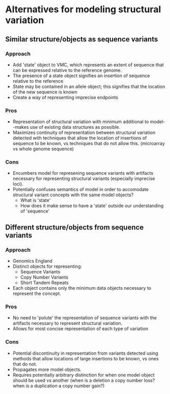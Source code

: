 # Alternatives for modeling structural variation

## Similar structure/objects as sequence variants

### Approach

* Add 'state' object to VMC, which represents an extent of sequence that can be expressed relative to the reference genome.
* The presence of a state object signifies an insertion of sequence relative to the reference
* State may be contained in an allele object; this signifies that the location of the new sequence is known
* Create a way of representing imprecise endpoints

### Pros

* Representation of structural variation with minimum additional to model--makes use of existing data structures as possible.
* Maximizes continuity of representation between structural variation detected with techniques that allow the location of insertions of sequence to be known, vs techniques that do not allow this. (microarray vs whole genome sequence)

### Cons

* Encumbers model for represening sequence variants with artifacts necessary for representing structural variants (especially imprecise loci).
* Potentially confuses semantics of model in order to accomodate structural variant concepts with the same model objects?
  * What is 'state'
  * How does it make sense to have a 'state' outside our understanding of 'sequence'


## Different structure/objects from sequence variants

### Approach

* Genomics England
* Distinct objects for representing:
  * Sequence Variants
  * Copy Number Variants
  * Short Tandem Repeats
* Each object contains only the minimum data objects necessary to represent the concept.

### Pros

* No need to 'polute' the representation of sequence variants with the artifacts necessary to represent structural variation.
* Allows for most concise representation of each type of variation

### Cons

* Potential discontinuity in representation from variants detected using methods that allow locations of large insertions to be known, vs ones that do not.
* Propagates more model objects.
* Requires potentially arbitrary distinction for when one model object should be used vs another (when is a deletion a copy number loss? when is a duplication a copy number gain?)
